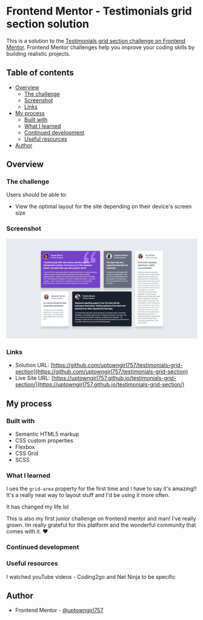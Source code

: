 # Frontend Mentor - Testimonials grid section solution

This is a solution to the [Testimonials grid section challenge on Frontend Mentor](https://www.frontendmentor.io/challenges/testimonials-grid-section-Nnw6J7Un7). Frontend Mentor challenges help you improve your coding skills by building realistic projects.

## Table of contents

- [Overview](#overview)
  - [The challenge](#the-challenge)
  - [Screenshot](#screenshot)
  - [Links](#links)
- [My process](#my-process)
  - [Built with](#built-with)
  - [What I learned](#what-i-learned)
  - [Continued development](#continued-development)
  - [Useful resources](#useful-resources)
- [Author](#author)

## Overview

### The challenge

Users should be able to:

- View the optimal layout for the site depending on their device's screen size

### Screenshot

![](./images/screenshot.jpeg)

### Links

- Solution URL: [https://github.com/uptowngirl757/testimonials-grid-section](https://github.com/uptowngirl757/testimonials-grid-section)
- Live Site URL: [https://uptowngirl757.github.io/testimonials-grid-section/](https://uptowngirl757.github.io/testimonials-grid-section/)

## My process

### Built with

- Semantic HTML5 markup
- CSS custom properties
- Flexbox
- CSS Grid
- SCSS

### What I learned

I ues the `grid-area` property for the first time and I have to say it's amazing!! It's a really neat way to layout stuff and I'd be using it more often.

It has changed my life lol

This is also my first junior challenge on frontend mentor and man! I've really grown. Im really grateful for this platform and the wonderful community that comes with it. ❤

### Continued development

### Useful resources

I watched youTube videos - Coding2go and Net Ninja to be specific

## Author

- Frontend Mentor - [@uptowngirl757](https://www.frontendmentor.io/profile/uptowngirl757)
